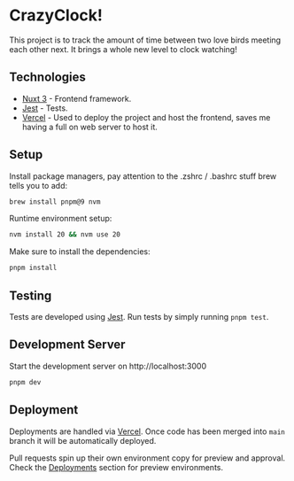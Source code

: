 # CrazyClock!

This project is to track the amount of time between two love birds meeting each other next. It brings a whole new level to clock watching!

## Technologies

- [Nuxt 3](https://nuxt.com/docs/getting-started/introduction) - Frontend framework.
- [Jest](https://jestjs.io/) - Tests.
- [Vercel](https://vercel.com/) - Used to deploy the project and host the frontend, saves me having a full on web server to host it.

## Setup

Install package managers, pay attention to the .zshrc / .bashrc stuff brew tells you to add:
```bash
brew install pnpm@9 nvm
```

Runtime environment setup:
```bash
nvm install 20 && nvm use 20
```

Make sure to install the dependencies:
```bash
pnpm install
```

## Testing
Tests are developed using [Jest](https://jestjs.io/). Run tests by simply running `pnpm test`.

## Development Server
Start the development server on http://localhost:3000

```bash
pnpm dev
```

## Deployment

Deployments are handled via [Vercel](https://vercel.com/). Once code has been merged into `main` branch it will be automatically deployed.

Pull requests spin up their own environment copy for preview and approval. Check the [Deployments](https://github.com/Maelstromeous/crazyclock/deployments) section for preview environments.


